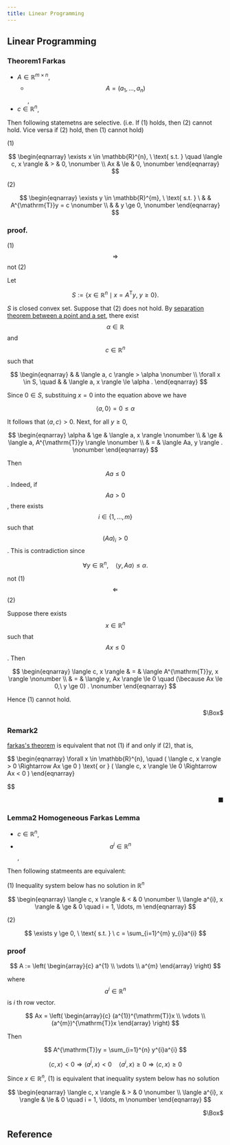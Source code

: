 ```yaml
---
title: Linear Programming
---
```


## Linear Programming

### Theorem1 Farkas
* $A \in \mathbb{R}^{m \times n}$,
    * $$A = (a_{1}, \ldots, a_{n})$$,
* $c \in \mathbb{R}^{n}$,

Then following statemetns are selective.
(i.e. If (1) holds, then (2) cannot hold. Vice versa if (2) hold, then (1) cannot hold)

(1)

$$
\begin{eqnarray}
    \exists x \in \mathbb{R}^{n},
    \
    \text{ s.t. }
    \quad
    \langle c, x \rangle
    & > &
        0,
    \nonumber
    \\
    Ax
    & \le &
        0,
    \nonumber
\end{eqnarray}
$$

(2)

$$
\begin{eqnarray}
    \exists y \in \mathbb{R}^{m},
    \
    \text{ s.t. }
    \
    & &
        A^{\mathrm{T}}y = c
    \nonumber
    \\
    & &
        y \ge 0,
    \nonumber
\end{eqnarray}
$$

### proof.
(1) $$\Rightarrow$$ not (2)

Let

$$
    S
    :=
    \{
        x \in \mathbb{R}^{n}
        \mid
        x = A^{\mathrm{T}}y,
        \
        y \ge 0
    \}
    .
$$

$S$ is closed convex set.
Suppose that (2) does not hold.
By <a href="{{ site.baseurl }}/math/convex_function.html#theorem12-separation-theorem-between-a-point-and-a-set">separation theorem between a point and a set</a>, there exist $$\alpha \in \mathbb{R}$$ and $$c \in \mathbb{R}^{n}$$ such that

$$
\begin{eqnarray}
    & &
        \langle a, c \rangle
        >
        \alpha
    \nonumber
    \\
    \forall x \in S,
    \quad
    & &
        \langle a, x \rangle
        \le
        \alpha
    .
\end{eqnarray}
$$

Since $0 \in S$, substituing $x=0$ into the equation above we have

$$
    \langle a, 0 \rangle
    =
    0
    \le
    \alpha
$$

It follows that $\langle a, c \rangle > 0$.
Next, for all $y \ge 0$, 

$$
\begin{eqnarray}
    \alpha
    & \ge &
        \langle a, x \rangle
    \nonumber
    \\
    & \ge &
        \langle a, A^{\mathrm{T}}y \rangle
    \nonumber
    \\
    & = &
        \langle Aa, y \rangle
    .
    \nonumber
\end{eqnarray}
$$

Then $$Aa \le 0$$.
Indeed, if $$Aa > 0$$, there exists $$i \in \{1, \ldots, m\}$$ such that $$(Aa)_{i} > 0$$.
This is contradiction since

$$
    \forall y \in \mathbb{R}^{n},
    \quad
    \langle y, Aa \rangle
    \le
    \alpha
    .
$$

not (1) $$\Leftarrow$$ (2)

Suppose there exists $$x \in \mathbb{R}^{n}$$ such that $$Ax \le 0$$.
Then

$$
\begin{eqnarray}
    \langle c, x \rangle
    & = &
        \langle A^{\mathrm{T}}y, x \rangle
    \nonumber
    \\
    & = &
        \langle y, Ax \rangle
        \le
        0
        \quad
        (\because Ax \le 0,\ y \ge 0)
    .
    \nonumber
\end{eqnarray}
$$

Hence (1) cannot hold.

<div class="QED" style="text-align: right">$\Box$</div>

### Remark2
<a href="#theorem1-farkas">farkas's theorem</a> is equivalent that not (1) if and only if (2), that is,

$$
\begin{eqnarray}
    \forall x \in \mathbb{R}^{n},
    \quad
    (
        \langle c, x \rangle > 0
        \Rightarrow
        Ax \ge 0
    )
    \text{ or }
    (
        \langle c, x \rangle \le 0
        \Rightarrow
        Ax < 0
    )
\end{eqnarray}

$$


<div class="end-of-statement" style="text-align: right">■</div>

### Lemma2 Homogeneous Farkas Lemma
* $c \in \mathbb{R}^{n}$,
* $$a^{i} \in \mathbb{R}^{n}$$,

Then following statmeents are equivalent:

(1) Inequality system below has no solution in $\mathbb{R}^{n}$

$$
\begin{eqnarray}
    \langle c, x \rangle
    & < &
        0
    \nonumber
    \\
    \langle a^{i}, x \rangle
    & \ge &
        0
        \quad
        i = 1, \ldots, m
\end{eqnarray}
$$

(2)

$$
    \exists y \ge 0,
    \
    \text{ s.t. }
    \
    c
    =
    \sum_{i=1}^{m}
        y_{i}a^{i}
$$

### proof

$$
    A
    :=
    \left(
        \begin{array}{c}
            a^{1}
            \\
            \vdots 
            \\
            a^{m}
        \end{array}
    \right)
$$

where $$a^{i} \in \mathbb{R}^{n}$$ is $i$ th row vector.

$$
    Ax
    =
    \left(
        \begin{array}{c}
            (a^{1})^{\mathrm{T}}x
            \\
            \vdots 
            \\
            (a^{m})^{\mathrm{T}}x
        \end{array}
    \right)
$$

Then

$$
    A^{\mathrm{T}}y
    =
    \sum_{i=1}^{n}
        y^{i}a^{i}
$$


$$
    \langle c, x \rangle < 0
    \Rightarrow
    \langle a^{j}, x \rangle < 0
    \quad
    \langle a^{i}, x \rangle \ge 0
    \Rightarrow
    \langle c, x \rangle \ge 0
$$

Since $x \in \mathbb{R}^{n}$, (1) is equivalent that inequality system below has no solution


$$
\begin{eqnarray}
    \langle c, x \rangle
    & > &
        0
    \nonumber
    \\
    \langle a^{i}, x \rangle
    & \le &
        0
        \quad
        i = 1, \ldots, m
    \nonumber
\end{eqnarray}
$$


<div class="QED" style="text-align: right">$\Box$</div>

## Reference

